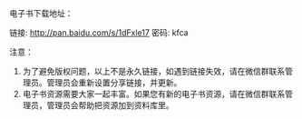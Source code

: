 电子书下载地址：

链接: http://pan.baidu.com/s/1dFxle17 密码: kfca

注意：
1. 为了避免版权问题，以上不是永久链接，如遇到链接失效，请在微信群联系管理员。管理员会重新设置分享链接，并更新。
2. 电子书资源需要大家一起丰富。如果您有新的电子书资源，请在微信群联系管理员，管理员会帮助把资源加到资料库里。